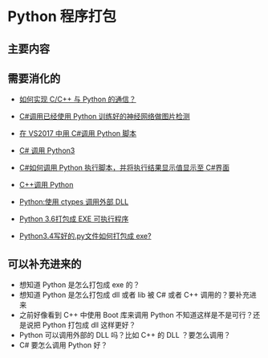 
# Python 程序打包


## 主要内容




## 需要消化的

- [如何实现 C/C++ 与 Python 的通信？](https://www.zhihu.com/question/23003213)
- [C#调用已经使用 Python 训练好的神经网络做图片检测](https://blog.csdn.net/LIU_CQUPT/article/details/78739009)
- [在 VS2017 中用 C#调用 Python 脚本](https://blog.csdn.net/SHAO_96822/article/details/79177911)
- [C# 调用 Python3](https://blog.csdn.net/aa13058219642/article/details/79007695)
- [C#如何调用 Python 执行脚本，并将执行结果显示值显示至 C#界面](https://blog.csdn.net/cw19901024/article/details/73526402)
- [C++调用 Python](https://www.jianshu.com/p/74dfdf130bf7)

- [Python:使用 ctypes 调用外部 DLL](https://my.oschina.net/zhengyijie/blog/36515)

- [Python 3.6打包成 EXE 可执行程序](https://blog.csdn.net/zt_xcyk/article/details/73786659)
- [Python3.4写好的.py文件如何打包成 exe?](https://www.zhihu.com/question/31784262)



## 可以补充进来的

- 想知道 Python 是怎么打包成 exe 的？
- 想知道 Python 是怎么打包成 dll 或者 lib 被 C# 或者 C++ 调用的？要补充进来
- 之前好像看到 C++ 中使用 Boot 库来调用 Python 不知道这样是不是可行？还是说把 Python 打包成 dll 这样更好？
- Python 可以调用外部的 DLL 吗？比如 C++ 的 DLL ？要怎么调用？
- C# 要怎么调用 Python 好？
